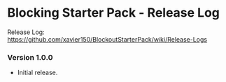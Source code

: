 # Blocking Starter Pack - Release Log
Release Log: https://github.com/xavier150/BlockoutStarterPack/wiki/Release-Logs

###  Version 1.0.0

- Initial release.
